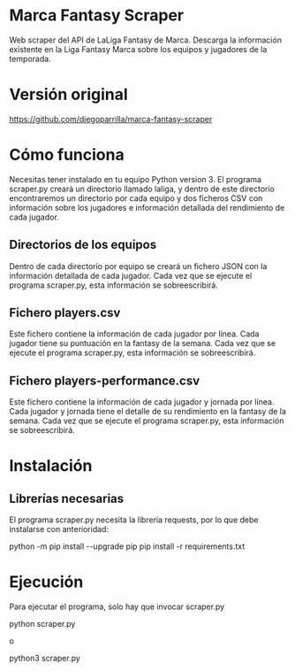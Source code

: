 # Marca Fantasy Scraper
Web scraper del API de LaLiga Fantasy de Marca. Descarga la información existente en la Liga Fantasy Marca sobre los equipos y jugadores de la temporada. 

# Versión original
https://github.com/diegoparrilla/marca-fantasy-scraper

# Cómo funciona
Necesitas tener instalado en tu equipo Python version 3. El programa scraper.py creará un directorio llamado laliga, y dentro de este directorio encontraremos un directorio por cada equipo y dos ficheros CSV con información sobre los jugadores e información detallada del rendimiento de cada jugador.

## Directorios de los equipos
Dentro de cada directorio por equipo se creará un fichero JSON con la información detallada de cada jugador. Cada vez que se ejecute el programa scraper.py, esta información se sobreescribirá.

## Fichero players.csv
Este fichero contiene la información de cada jugador por línea. Cada jugador tiene su puntuación en la fantasy de la semana. Cada vez que se ejecute el programa scraper.py, esta información se sobreescribirá.

## Fichero players-performance.csv
Este fichero contiene la información de cada jugador y jornada por línea. Cada jugador y jornada tiene el detalle de su rendimiento en la fantasy de la semana. Cada vez que se ejecute el programa scraper.py, esta información se sobreescribirá.

# Instalación
## Librerías necesarias
El programa scraper.py necesita la librería requests, por lo que debe instalarse con anterioridad:

python -m pip install --upgrade pip
pip install -r requirements.txt

# Ejecución
Para ejecutar el programa, solo hay que invocar scraper.py

python scraper.py 

o 

python3 scraper.py

